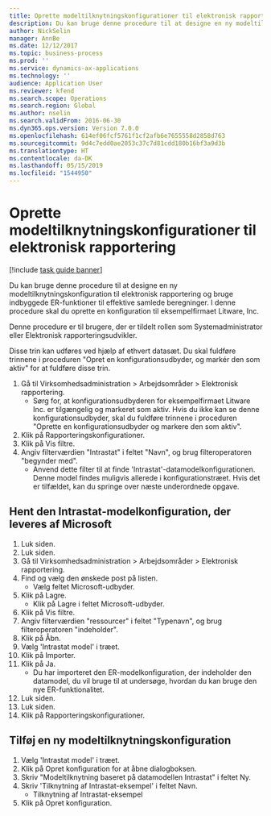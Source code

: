 ```yaml
---
title: Oprette modeltilknytningskonfigurationer til elektronisk rapportering
description: Du kan bruge denne procedure til at designe en ny modeltilknytningskonfiguration til elektronisk rapportering og bruge indbyggede ER-funktioner til effektive samlede beregninger.
author: NickSelin
manager: AnnBe
ms.date: 12/12/2017
ms.topic: business-process
ms.prod: ''
ms.service: dynamics-ax-applications
ms.technology: ''
audience: Application User
ms.reviewer: kfend
ms.search.scope: Operations
ms.search.region: Global
ms.author: nselin
ms.search.validFrom: 2016-06-30
ms.dyn365.ops.version: Version 7.0.0
ms.openlocfilehash: 614ef06fcf5761f1cf2afb6e7655558d2858d763
ms.sourcegitcommit: 9d4c7edd0ae2053c37c7d81cdd180b16bf3a9d3b
ms.translationtype: HT
ms.contentlocale: da-DK
ms.lasthandoff: 05/15/2019
ms.locfileid: "1544950"
---
```

# <a name="create-electronic-reporting-er-model-mapping-configurations"></a>Oprette modeltilknytningskonfigurationer til elektronisk rapportering

[!include [task guide banner](../../includes/task-guide-banner.md)]

Du kan bruge denne procedure til at designe en ny modeltilknytningskonfiguration til elektronisk rapportering og bruge indbyggede ER-funktioner til effektive samlede beregninger. I denne procedure skal du oprette en konfiguration til eksempelfirmaet Litware, Inc. 

Denne procedure er til brugere, der er tildelt rollen som Systemadministrator eller Elektronisk rapporteringsudvikler.

Disse trin kan udføres ved hjælp af ethvert datasæt. Du skal fuldføre trinnene i proceduren "Opret en konfigurationsudbyder, og markér den som aktiv" for at fuldføre disse trin.

1. Gå til Virksomhedsadministration > Arbejdsområder > Elektronisk rapportering.
    * Sørg for, at konfigurationsudbyderen for eksempelfirmaet Litware Inc. er tilgængelig og markeret som aktiv. Hvis du ikke kan se denne konfigurationsudbyder, skal du fuldføre trinnene i proceduren "Oprette en konfigurationsudbyder og markere den som aktiv".  
2. Klik på Rapporteringskonfigurationer.
3. Klik på Vis filtre.
4. Angiv filterværdien "Intrastat" i feltet "Navn", og brug filteroperatoren "begynder med".
    * Anvend dette filter til at finde 'Intrastat'-datamodelkonfigurationen. Denne model findes muligvis allerede i konfigurationstræet. Hvis det er tilfældet, kan du springe over næste underordnede opgave.   

## <a name="get-the-intrastat-model-configuration-provided-by-microsoft"></a>Hent den Intrastat-modelkonfiguration, der leveres af Microsoft
1. Luk siden.
2. Luk siden.
3. Gå til Virksomhedsadministration > Arbejdsområder > Elektronisk rapportering.
4. Find og vælg den ønskede post på listen.
    * Vælg feltet Microsoft-udbyder.  
5. Klik på Lagre.
    * Klik på Lagre i feltet Microsoft-udbyder.  
6. Klik på Vis filtre.
7. Angiv filterværdien "ressourcer" i feltet "Typenavn", og brug filteroperatoren "indeholder". 
8. Klik på Åbn.
9. Vælg 'Intrastat model' i træet.
10. Klik på Importer.
11. Klik på Ja.
    * Du har importeret den ER-modelkonfiguration, der indeholder den datamodel, du vil bruge til at undersøge, hvordan du kan bruge den nye ER-funktionalitet.  
12. Luk siden.
13. Luk siden.
14. Klik på Rapporteringskonfigurationer.

## <a name="add-a-new-model-mapping-configuration"></a>Tilføj en ny modeltilknytningskonfiguration
1. Vælg 'Intrastat model' i træet.
2. Klik på Opret konfiguration for at åbne dialogboksen.
3. Skriv "Modeltilknytning baseret på datamodellen Intrastat" i feltet Ny.
4. Skriv 'Tilknytning af Intrastat-eksempel' i feltet Navn.
    * Tilknytning af Intrastat-eksempel  
5. Klik på Opret konfiguration.

